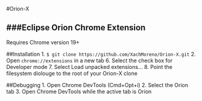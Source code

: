 #Orion-X

###Eclipse Orion Chrome Extension
---
Requires Chrome version 19+

##Installation
	1. `$ git clone https://github.com/XachMoreno/Orion-X.git`
	2. Open `chrome://extensions` in a new tab
	6. Select the check box for Developer mode
	7. Select Load unpacked extensions...
	8. Point the filesystem diolouge to the root of your Orion-X clone

##Debugging
	1. Open Chrome DevTools (Cmd+Opt+i)
	2. Select the Orion tab
	3. Open Chrome DevTools while the active tab is Orion